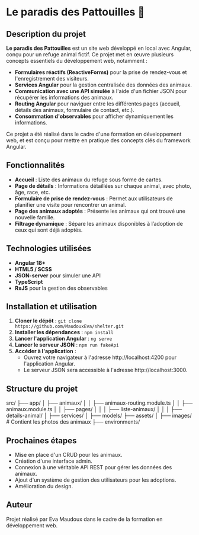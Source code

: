 # Le paradis des Pattouilles 🐾

## Description du projet

**Le paradis des Pattouilles** est un site web développé en local avec Angular, conçu pour un refuge animal fictif. Ce projet met en œuvre plusieurs concepts essentiels du développement web, notamment :

- **Formulaires réactifs (ReactiveForms)** pour la prise de rendez-vous et l'enregistrement des visiteurs.
- **Services Angular** pour la gestion centralisée des données des animaux.
- **Communication avec une API simulée** à l'aide d'un fichier JSON pour récupérer les informations des animaux.
- **Routing Angular** pour naviguer entre les différentes pages (accueil, détails des animaux, formulaire de contact, etc.).
- **Consommation d'observables** pour afficher dynamiquement les informations.

Ce projet a été réalisé dans le cadre d'une formation en développement web, et est conçu pour mettre en pratique des concepts clés du framework Angular.

## Fonctionnalités

- **Accueil** : Liste des animaux du refuge sous forme de cartes.
- **Page de détails** : Informations détaillées sur chaque animal, avec photo, âge, race, etc.
- **Formulaire de prise de rendez-vous** : Permet aux utilisateurs de planifier une visite pour rencontrer un animal.
- **Page des animaux adoptés** : Présente les animaux qui ont trouvé une nouvelle famille.
- **Filtrage dynamique** : Sépare les animaux disponibles à l’adoption de ceux qui sont déjà adoptés.

## Technologies utilisées

- **Angular 18+**
- **HTML5 / SCSS**
- **JSON-server** pour simuler une API
- **TypeScript**
- **RxJS** pour la gestion des observables

## Installation et utilisation

1. **Cloner le dépôt** :
   ``
   git clone https://github.com/MaudouxEva/shelter.git
   ``
2. **Installer les dépendances** :
   ``
   npm install
   ``
3. **Lancer l'application Angular** :
   ``
   ng serve 
   ``
4. **Lancer le serveur JSON** :
   ``
   npm run fakeApi
   ``
5. **Accéder à l'application** :
   - Ouvrez votre navigateur à l'adresse http://localhost:4200 pour l'application Angular.
   - Le serveur JSON sera accessible à l'adresse http://localhost:3000.
  
## Structure du projet

src/
├── app/
│   ├── animaux/
│   │   ├── animaux-routing.module.ts
│   │   ├── animaux.module.ts
│   │   ├── pages/
│   │   │   ├── liste-animaux/
│   │   │   ├── details-animal/
│   ├── services/
│   ├── models/
├── assets/
│   ├── images/  # Contient les photos des animaux
├── environments/


## Prochaines étapes
- Mise en place d'un CRUD pour les animaux.
- Création d'une interface admin.
- Connexion à une véritable API REST pour gérer les données des animaux.
- Ajout d'un système de gestion des utilisateurs pour les adoptions.
- Amélioration du design.

## Auteur
Projet réalisé par Eva Maudoux dans le cadre de la formation en développement web.
